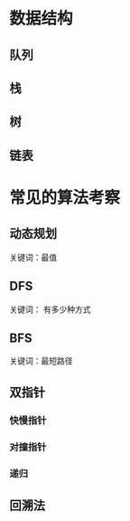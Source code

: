 
# 数据结构

## 队列

## 栈

## 树

## 链表



# 常见的算法考察

## 动态规划
关键词：最值


## DFS
关键词： 有多少种方式

## BFS
关键词：最短路径

## 双指针

### 快慢指针

### 对撞指针

### 递归

## 回溯法
